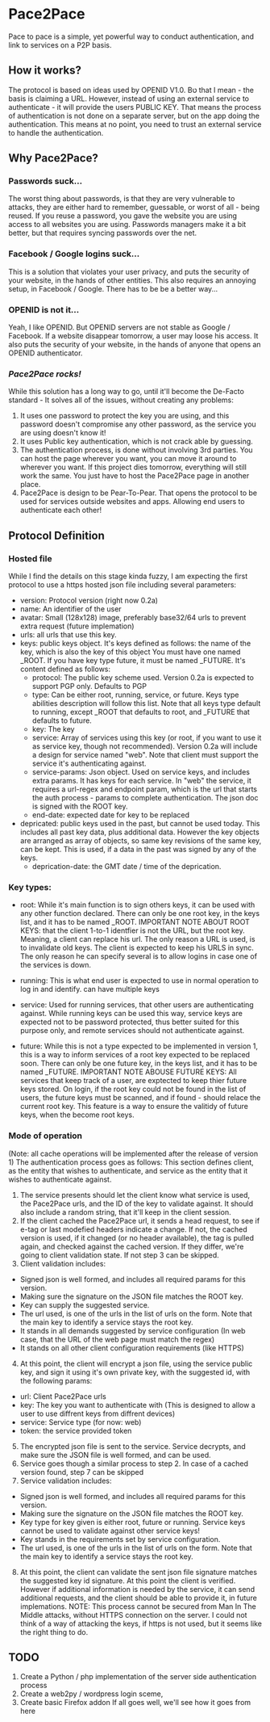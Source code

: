 # Pace2Pace
Pace to pace is a simple, yet powerful way to conduct authentication, and link to services on a P2P basis.

## How it works?
The protocol is based on ideas used by OPENID V1.0. Bט that I mean - the basis is claiming a URL. However, instead of using an external service to authenticate - it will provide the users PUBLIC KEY. That means the process of authentication is not done on a separate server, but on the app doing the authentication. This means at no point, you need to trust an external service to handle the authentication.

## Why Pace2Pace?
### Passwords suck...
The worst thing about passwords, is that they are very vulnerable to attacks, they are either hard to remember, guessable, or worst of all - being reused. If you reuse a password, you gave the website you are using access to all websites you are using. Passwords managers make it a bit better, but that requires syncing passwords over the net.
### Facebook / Google logins suck...
This is a solution that violates your user privacy, and puts the security of your website, in the hands of other entities. This also requires an annoying setup, in Facebook / Google. There has to be be a better way...
### OPENID is not it...
Yeah, I like OPENID. But OPENID servers are not stable as Google / Facebook. If a website disappear tomorrow, a user may loose his access. It also puts the security of your website, in the hands of anyone that opens an OPENID authenticator.
### *Pace2Pace rocks!*
While this solution has a long way to go, until it'll become the De-Facto standard - It solves all of the issues, without creating any problems:
1. It uses one password to protect the key you are using, and this password doesn't compromise any other password, as the service you are using doesn't know it!
2. It uses Public key authentication, which is not crack able by guessing.
3. The authentication process, is done without involving 3rd parties. You can host the page wherever you want, you can move it around to wherever you want. If this project dies tomorrow, everything will still work the same. You just have to host the Pace2Pace page in another place.
4. Pace2Pace is design to be Pear-To-Pear. That opens the protocol to be used for services outside websites and apps. Allowing end users to authenticate each other!
## Protocol Definition
### Hosted file
While I find the details on this stage kinda fuzzy, I am expecting the first protocol to use a https hosted json file including several parameters:
* version: Protocol version (right now 0.2a)
* name: An identifier of the user
* avatar: Small (128x128) image, preferably base32/64 urls to prevent extra request (future implemation)
* urls: all urls that use this key.
* keys: public keys object. It's keys defined as follows: the name of the key, which is also the key of this object You must have one named \_ROOT. If you have key type future, it must be named \_FUTURE.
It's content defined as follows:
  - protocol: The public key scheme used. Version 0.2a is expected to support PGP only. Defaults to PGP
  - type: Can be either root, running, service, or future. Keys type abilities description will follow this list. Note that all keys type default to running, except \_ROOT that defaults to root, and \_FUTURE that defaults to future.
  - key: The key
  - service: Array of services using this key (or root, if you want to use it as service key, though not recommended). Version 0.2a will include a design for service named "web". Note that client must support the service it's authenticating against.
  - service-params: Json object. Used on service keys, and includes extra params. It has keys for each service. In "web" the service, it requires a url-regex and endpoint param, which is the url that starts the auth process - params  to complete authentication.
  The json doc is signed with the ROOT key.
  - end-date: expected date for key to be replaced
* depricated: public keys used in the past, but cannot be used today. This includes all past key data, plus additional data. However the key objects are arranged as array of objects, so same key revisions of the same key, can be kept. This is used, if a data in the past was signed by any of the keys.
  - deprication-date: the GMT date / time of the deprication.
### Key types:
* root: While it's main function is to sign others keys, it can be used with any other function declared. There can only be one root key, in the keys list, and it has to be named \_ROOT.
IMPORTANT NOTE ABOUT ROOT KEYS: that the client 1-to-1 identfier is not the URL, but the root key. Meaning, a client can replace his url. The only reason a URL is used, is to invalidate old keys. The client is expected to keep his URLS in sync. The only reason he can specify several is to allow logins in case one of the services is down.

* running: This is what end user is expected to use in normal operation to log in and identify. can have multiple keys
* service: Used for running services, that other users are authenticating against. While running keys can be used this way, service keys are expected not to be password protected, thus better suited for this purpose only, and remote services should not authenticate against.
* future: While this is not a type expected to be implemented in version 1, this is a way to inform services of a root key expected to be replaced soon. There can only be one future key, in the keys list, and it has to be named \_FUTURE.
IMPORTANT NOTE ABOUSE FUTURE KEYS: All services that keep track of a user, are exptected to keep thier future keys stored. On login, if the root key could not be found in the list of users, the future keys must be scanned, and if found - should relace the current root key. This feature is a way to ensure the valitidy of future keys, when the become root keys.

### Mode of operation
(Note: all cache operations will be implemented after the release of version 1)
The authentication process goes as follows:
This section defines client, as the entity that wishes to authenticate, and service as the entity that it wishes to authenticate against.
1. The service presents should let the client know what service is used, the Pace2Pace urls, and the ID of the key to validate against. It should also include a random string, that it'll keep in the client session.
2. If the client cached the Pace2Pace url, it sends a head request, to see if e-tag or last modefied headers indicate a change. If not, the cached version is used, if it changed (or no header available), the tag is pulled again, and checked against the cached version. If they differ, we're going to client validation state. If not step 3 can be skipped.
3. Client validation includes:
* Signed json is well formed, and includes all required params for this version.
* Making sure the signature on the JSON file matches the ROOT key.
* Key can supply the suggested service.
* The url used, is one of the urls in the list of urls on the form. Note that the main key to identify a service stays the root key.
* It stands in all demands suggested by service configuration (In web case, that the URL of the web page must match the regex)
* It stands on all other client configuration requirements (like HTTPS)
4. At this point, the client will encrypt a json file, using the service public key, and sign it using it's own private key, with the suggested id, with the following params:
* url: Client Pace2Pace urls
* key: The key you want to authenticate with (This is designed to allow a user to use diffrent keys from diffrent devices)
* service: Service type (for now: web)
* token: the service provided token
5. The encrypted json file is sent to the service. Service decrypts, and make sure the JSON file is well formed, and can be used.
6. Service goes though a similar process to step 2. In case of a cached version found, step 7 can be skipped
7. Service validation includes:
* Signed json is well formed, and includes all required params for this version.
* Making sure the signature on the JSON file matches the ROOT key.
* Key type for key given is either root, future or running. Service keys cannot be used to validate against other service keys!
* Key stands in the requirements set by service configuration.
* The url used, is one of the urls in the list of urls on the form. Note that the main key to identify a service stays the root key.
8. At this point, the client can validate the sent json file signature matches the suggested key id signature. At this point the client is verified. However if additional information is needed by the service, it can send additional requests, and the client should be able to provide it, in future implemations.
NOTE: This process cannot be secured from Man In The Middle attacks, without HTTPS connection on the server. I could not think of a way of attacking the keys, if https is not used, but it seems like the right thing to do.

## TODO
1. Create a Python / php implementation of the server side authentication process
2. Create a web2py / wordpress login sceme,
3. Create basic Firefox addon
If all goes well, we'll see how it goes from here
